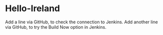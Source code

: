 # Hello-Ireland

Add a line via GitHub, to check the connection to Jenkins.
Add another line via GitHub, to try the Build Now option in Jenkins.
